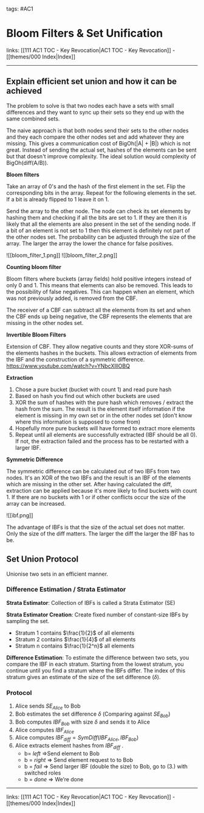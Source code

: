 tags: #AC1 

# Bloom Filters & Set Unification

links:  [[111 AC1 TOC - Key Revocation|AC1 TOC - Key Revocation]] - [[themes/000 Index|Index]]

---

## Explain efficient set union and how it can be achieved

The problem to solve is that two nodes each have a sets with small differences and they want to sync up their sets so they end up with the same combined sets.

The naive approach is that both nodes send their sets to the other nodes and they each compare the other nodes set and add whatever they are missing. This gives a communication cost of BigOh(|A| + |B|) which is not great. Instead of sending the actual set, hashes of the elements can be sent but that doesn't improve complexity. The ideal solution would complexity of BigOh(diff(A/B)).

**Bloom filters**

Take an array of 0's and the hash of the first element in the set. Flip the corresponding bits in the array. Repeat for the following elements in the set. If a bit is already flipped to 1 leave it on 1.

Send the array to the other node. The node can check its set elements by hashing them and checking if all the bits are set to 1. If they are then it is likely that all the elements are also present in the set of the sending node. If a bit of an element is not set to 1 then this element is definitely not part of the other nodes set. The probability can be adjusted through the size of the array. The larger the array the lower the chance for false positives.

![[bloom_filter_1.png]]
![[bloom_filter_2.png]]

**Counting bloom filter**

Bloom filters where buckets (array fields) hold positive integers instead of only 0 and 1. This means that elements can also be removed. This leads to the possibility of false negatives. This can happen when an element, which was not previously added, is removed from the CBF. 

The receiver of a CBF can subtract all the elements from its set and when the CBF ends up being negative, the CBF represents the elements that are missing in the other nodes set.

**Invertible Bloom Filters**

Extension of CBF. They allow negative counts and they store XOR-sums of the elements hashes in the buckets. This allows extraction of elements from the IBF and the construction of a symmetric difference.
https://www.youtube.com/watch?v=YNbcXlllOBQ

**Extraction**

1. Chose a pure bucket (bucket with count 1) and read pure hash
2. Based on hash you find out which other buckets are used
3. XOR the sum of hashes with the pure hash which removes / extract the hash from the sum. The result is the element itself information if the element is missing in my own set or in the other nodes set (don't know where this information is supposed to come from)
4. Hopefully more pure buckets will have formed to extract more elements
5. Repeat until all elements are successfully extracted (IBF should be all 0). If not, the extraction failed and the process has to be restarted with a larger IBF.

**Symmetric Difference**

The symmetric difference can be calculated out of two IBFs from two nodes. It's an XOR of the two IBFs and the result is an IBF of the elements which are missing in the other set. After having calculated the diff, extraction can be applied because it's more likely to find buckets with count 1. If there are no buckets with 1 or if other conflicts occur the size of the array can be increased.

![[ibf.png]]

The advantage of IBFs is that the size of the actual set does not matter. Only the size of the diff matters. The larger the diff the larger the IBF has to be.

## Set Union Protocol

Unionise two sets in an efficient manner.

### Difference Estimation / Strata Estimator 

**Strata Estimator**: Collection of IBFs is called a Strata Estimator (SE)

**Strata Estimator Creation**: Create fixed number of constant-size IBFs by sampling the set.

* Stratum 1 contains $\frac{1}{2}$ of all elements
* Stratum 2 contains $\frac{1}{4}$ of all elements
* Stratum n contains $\frac{1}{2^n}$ all elements

**Difference Estimation**: To estimate the difference between two sets, you compare the IBF in each stratum. Starting from the lowest stratum, you continue until you find a stratum where the IBFs differ. The index of this stratum gives an estimate of the size of the set difference ($δ$).

### Protocol

1. Alice sends $SE_{Alice}$ to Bob  
2. Bob estimates the set difference $δ$  (Comparing against $SE_{Bob}$)
3. Bob computes $IBF_{Bob}$ with size $δ$ and sends it to Alice 
4. Alice computes $IBF_{Alice}$  
5. Alice computes $IBF_{diff} = SymDiff (IBF_{Alice}, IBF_{Bob})$
6. Alice extracts element hashes from $IBF_{diff}$ . 
	* b= $left$ ⇒Send element to Bob
	* b = $right$ ⇒ Send element request to to Bob  
	* b = $fail$ ⇒ Send larger IBF (double the size) to Bob, go to (3.) with switched roles 
	* b = $done$ ⇒ We’re done

---
links:  [[111 AC1 TOC - Key Revocation|AC1 TOC - Key Revocation]] - [[themes/000 Index|Index]]
